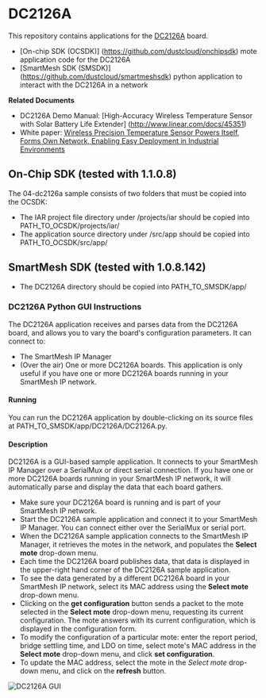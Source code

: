 # DC2126A
This repository contains applications for the [DC2126A](http://www.linear.com/solutions/5320) board.
* [On-chip SDK (OCSDK)] (https://github.com/dustcloud/onchipsdk) mote application code for the DC2126A
* [SmartMesh SDK (SMSDK)] (https://github.com/dustcloud/smartmeshsdk) python application to interact with the DC2126A in a network

**Related Documents**
* DC2126A Demo Manual: [High-Accuracy Wireless Temperature Sensor with Solar Battery Life Extender] (http://www.linear.com/docs/45351)
* White paper: [Wireless Precision Temperature Sensor Powers Itself, Forms Own Network, Enabling Easy Deployment in Industrial Environments](http://www.linear.com/docs/45098)

## On-Chip SDK (tested with 1.1.0.8)
The 04-dc2126a sample consists of two folders that must be copied into the OCSDK:
* The IAR project file directory under /projects/iar should be copied into PATH_TO_OCSDK/projects/iar/
* The application source directory under /src/app should be copied into PATH_TO_OCSDK/src/app/

## SmartMesh SDK (tested with 1.0.8.142)
* The DC2126A directory should be copied into PATH_TO_SMSDK/app/

### DC2126A Python GUI Instructions
The DC2126A application receives and parses data from the DC2126A board, and allows you to vary the board's configuration parameters.
It can connect to:
* The SmartMesh IP Manager
* (Over the air) One or more DC2126A boards. This application is only useful if you have one or more DC2126A boards running in your SmartMesh IP network.

#### Running
You can run the DC2126A application by double-clicking on its source files at PATH_TO_SMSDK/app/DC2126A/DC2126A.py. 

#### Description
DC2126A is a GUI-based sample application. It connects to your SmartMesh IP Manager over a SerialMux or direct serial connection. If you have one or more DC2126A boards running in your SmartMesh IP network, it will automatically parse and display the data that each board gathers.
* Make sure your DC2126A board is running and is part of your SmartMesh IP network.
* Start the DC2126A sample application and connect it to your SmartMesh IP Manager. You can connect either over the SerialMux or serial port.
* When the DC2126A sample application connects to the SmartMesh IP Manager, it retrieves the motes in the network, and populates the **Select mote** drop-down menu.
* Each time the DC2126A board publishes data, that data is displayed in the upper-right hand corner of the DC2126A sample application.
* To see the data generated by a different DC2126A board in your SmartMesh IP network, select its MAC address using the **Select mote** drop-down menu.
* Clicking on the **get configuration** button sends a packet to the mote selected in the **Select mote** drop-down menu, requesting its current configuration. The mote answers with its current configuration, which is displayed in the configuration form.
* To modify the configuration of a particular mote: enter the report period, bridge settling time, and LDO on time, select mote's MAC address in the **Select mote** drop-down menu, and click **set configuration**.
* To update the MAC address, select the mote in the *Select mote* drop-down menu, and click on the **refresh** button.

![DC2126A GUI](DC2126A.png?raw=true "DC2126A GUI")
